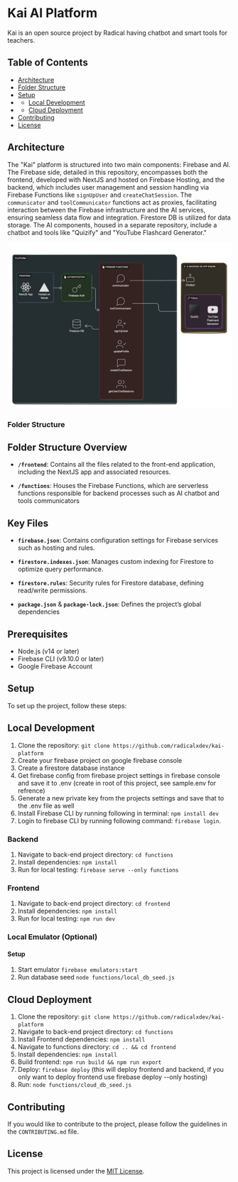 # Kai AI Platform
Kai is an open source project by Radical having chatbot and smart tools for teachers.

## Table of Contents

- [Architecture](#Architecture)
- [Folder Structure](#folder-structure)
- [Setup](#Setup)
- - [Local Development](#local-development)
- - [Cloud Deployment](#cloud-deployment)
- [Contributing](#Contributing)
- [License](#license)

## Architecture
The "Kai" platform is structured into two main components: Firebase and AI. The Firebase side, detailed in this repository, encompasses both the frontend, developed with NextJS and hosted on Firebase Hosting, and the backend, which includes user management and session handling via Firebase Functions like `signUpUser` and `createChatSession`. The `communicator` and `toolCommunicator` functions act as proxies, facilitating interaction between the Firebase infrastructure and the AI services, ensuring seamless data flow and integration. Firestore DB is utilized for data storage. The AI components, housed in a separate repository, include a chatbot and tools like "Quizify" and "YouTube Flashcard Generator." 

![Architecture Diagram](architecture.png)

### Folder Structure
## Folder Structure Overview

- **`/frontend`**:
  Contains all the files related to the front-end application, including the NextJS app and associated resources.

- **`/functions`**:
  Houses the Firebase Functions, which are serverless functions responsible for backend processes such as AI chatbot and tools communicators

## Key Files
- **`firebase.json`**:
  Contains configuration settings for Firebase services such as hosting and rules.

- **`firestore.indexes.json`**:
  Manages custom indexing for Firestore to optimize query performance.

- **`firestore.rules`**:
  Security rules for Firestore database, defining read/write permissions.

- **`package.json`** & **`package-lock.json`**:
  Defines the project’s global dependencies

## Prerequisites
- Node.js (v14 or later)
- Firebase CLI (v9.10.0 or later)
- Google Firebase Account

## Setup
To set up the project, follow these steps:

## Local Development
1. Clone the repository: `git clone https://github.com/radicalxdev/kai-platform`
2. Create your firebase project on google firebase console
3. Create a firestore database instance
4. Get firebase config from firebase project settings in firebase console and save it to .env (create in root of this project, see sample.env for refrence)
5. Generate a new private key from the projects settings and save that to the .env file as well
6. Install Firebase CLI by running following in terminal: `npm install dev`
7. Login to firebase CLI by running following command: `firebase login`.

### Backend
1. Navigate to back-end project directory: `cd functions`
2. Install dependencies: `npm install`
3. Run for local testing: `firebase serve --only functions`

### Frontend
1. Navigate to back-end project directory: `cd frontend`
2. Install dependencies: `npm install`
3. Run for local testing: `npm run dev`

### Local Emulator (Optional)
#### Setup
1. Start emulator `firebase emulators:start`
2. Run database seed `node functions/local_db_seed.js`  

## Cloud Deployment
1. Clone the repository: `git clone https://github.com/radicalxdev/kai-platform`
2. Navigate to back-end project directory: `cd functions`
3. Install Frontend dependencies: `npm install`
4. Navigate to functions directory: `cd .. && cd frontend`
5. Install dependencies: `npm install`
5. Build frontend: `npm run build && npm run export`
7. Deploy: `firebase deploy` (this will deploy frontend and backend, if you only want to deploy frontend use firebase deploy --only hosting)
8. Run: `node functions/cloud_db_seed.js`

## Contributing

If you would like to contribute to the project, please follow the guidelines in the `CONTRIBUTING.md` file.

## License

This project is licensed under the [MIT License](LICENSE).
